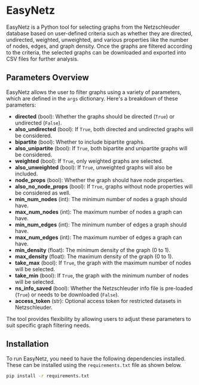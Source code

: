 # EasyNetz

EasyNetz is a Python tool for selecting graphs from the Netzschleuder database based on user-defined criteria such as whether they are directed, undirected, weighted, unweighted, and various properties like the number of nodes, edges, and graph density. Once the graphs are filtered according to the criteria, the selected graphs can be downloaded and exported into CSV files for further analysis.

## Parameters Overview
EasyNetz allows the user to filter graphs using a variety of parameters, which are defined in the `args` dictionary. Here's a breakdown of these parameters:

- **directed** (bool): Whether the graphs should be directed (`True`) or undirected (`False`).
- **also_undirected** (bool): If `True`, both directed and undirected graphs will be considered.
- **bipartite** (bool): Whether to include bipartite graphs.
- **also_unipartite** (bool): If `True`, both bipartite and unipartite graphs will be considered.
- **weighted** (bool): If `True`, only weighted graphs are selected.
- **also_unweighted** (bool): If `True`, unweighted graphs will also be included.
- **node_props** (bool): Whether the graph should have node properties.
- **also_no_node_props** (bool): If `True`, graphs without node properties will be considered as well.
- **min_num_nodes** (int): The minimum number of nodes a graph should have.
- **max_num_nodes** (int): The maximum number of nodes a graph can have.
- **min_num_edges** (int): The minimum number of edges a graph should have.
- **max_num_edges** (int): The maximum number of edges a graph can have.
- **min_density** (float): The minimum density of the graph (0 to 1).
- **max_density** (float): The maximum density of the graph (0 to 1).
- **take_max** (bool): If `True`, the graph with the maximum number of nodes will be selected.
- **take_min** (bool): If `True`, the graph with the minimum number of nodes will be selected.
- **ns_info_saved** (bool): Whether the Netzschleuder info file is pre-loaded (`True`) or needs to be downloaded (`False`).
- **access_token** (str): Optional access token for restricted datasets in Netzschleuder.

The tool provides flexibility by allowing users to adjust these parameters to suit specific graph filtering needs.

## Installation

To run EasyNetz, you need to have the following dependencies installed. These can be installed using the `requirements.txt` file as shown below.

```bash
pip install -r requirements.txt

